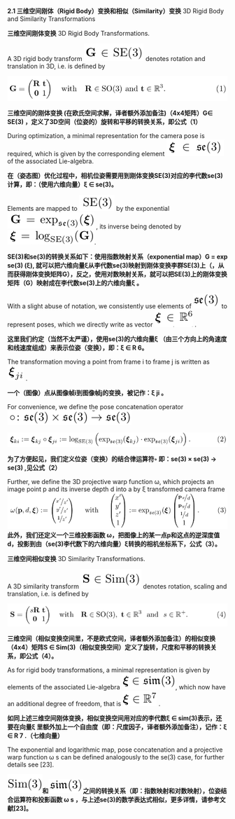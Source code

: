 **2.1 三维空间刚体（Rigid Body）变换和相似（Similarity）变换**  3D Rigid Body and Similarity Transformations

**三维空间刚体变换** 3D Rigid Body Transformations.

A 3D rigid body transform ![](/assets/math_4.png) denotes rotation and translation in 3D, i.e. is defined by

![](/assets/equation_1.png)

**三维空间的刚体变换 \(在欧氏空间求解，译者额外添加备注\)（4x4矩阵）G∈ SE\(3\)  ，定义了3D空间（位姿的）旋转和平移的转换关系，即公式（1）**

During optimization, a minimal representation for the camera pose is required, which is given by the corresponding element ![](/assets/math_5.png) of the associated Lie-algebra.

**在（姿态图）优化过程中，相机位姿需要用到刚体变换SE\(3\)对应的李代数se\(3\)计算，即：（使用六维向量）ξ ∈ se\(3\)。**

Elements are mapped to ![](/assets/math_6.png) by the exponential ![](/assets/math_7.png) , its inverse being denoted by ![](/assets/math_8.png).

**SE\(3\)和se\(3\)的转换关系如下：使用指数映射关系（exponential map）G = exp se\(3\) \(ξ\), 就可以把六维向量ξ从李代数se\(3\)映射到刚体变换李群SE\(3\)上（，从而获得刚体变换矩阵G），反之，使用对数映射关系，就可以把SE\(3\)上的刚体变换矩阵（G）映射成在李代数se\(3\)上的六维向量ξ 。**

With a slight abuse of notation, we consistently use elements of ![](/assets/math_9.png) to represent poses, which we directly write as vector ![](/assets/math_10.png) .

**这里我们约定（当然不太严谨），使用se\(3\)的六维向量ξ （由三个方向上的角速度和线速度组成）来表示位姿（变换），即：ξ ∈ R 6。**

The transformation moving a point from frame i to frame j is written as ![](/assets/math_11.png) .

**一个（图像）点从图像帧i到图像帧j的变换，被记作：ξ ji 。**

For convenience, we define the pose concatenation operator ![](/assets/math_12.png)

![](/assets/equation_2.png)

**为了方便起见，我们定义位姿（变换）的结合律运算符◦ 即：se\(3\) × se\(3\) → se\(3\) ,见公式（2）**

Further, we define the 3D projective warp function ω, which projects an image point p and its inverse depth d into a by ξ transformed camera frame![](/assets/equation_3.png)**此外，我们还定义一个三维投影函数 ω，把图像上的某一点p和这点的逆深度值d，投影到由（se\(3\)李代数下的六维向量）ξ转换的相机坐标系下，公式（3）。**



**三维空间相似变换** 3D Similarity Transformations.

A 3D similarity transform ![](/assets/math_13.png) denotes rotation, scaling and translation, i.e. is defined by

![](/assets/equation_4.png)

**三维空间（相似变换空间里，不是欧式空间，译者额外添加备注）的相似变换（4x4）矩阵S ∈ Sim\(3\)（相似变换空间）定义了旋转，尺度和平移的转换关系，即公式（4）。**

As for rigid body transformations, a minimal representation is given by elements of the associated Lie-algebra ![](/assets/math_14.png), which now have an additional degree of freedom, that is ![](/assets/math_15.png) .

**如同上述三维空间刚体变换，相似变换空间用对应的李代数ξ ∈ sim\(3\)表示，还要在向量ξ 里额外加上一个自由度（即：尺度因子，译者额外添加备注），记作：ξ ∈ R 7 .（七维向量）**

The exponential and logarithmic map, pose concatenation and a projective warp function ω s can be defined analogously to the se\(3\) case, for further details see \[23\].

![](/assets/math_17.png)**和**![](/assets/math_16.png)**之间的转换关系（即：指数映射和对数映射），位姿结合运算符和投影函数 ω s ，与上述se\(3\)的数学表达式相似，更多详情，请参考文献\[23\]。**










